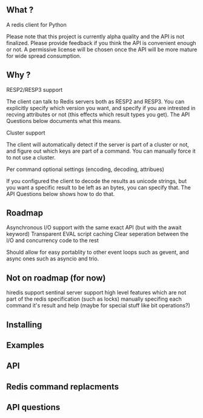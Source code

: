 What ?
---
A redis client for Python

Please note that this project is currently alpha quality and the API is not finalized. Please provide feedback if you think the API is convenient enough or not. A permissive license will be chosen once the API will be more mature for wide spread consumption.

Why ?
---

RESP2/RESP3 support

The client can talk to Redis servers both as RESP2 and RESP3. You can explicitly specify which version you want, and specify if you are intrested in recving attributes or not (this effects which result types you get). The API Questions below documents what this means.

Cluster support

The client will automatically detect if the server is part of a cluster or not, and figure out which keys are part of a command. You can manually force it to not use a cluster.

Per command optional settings (encoding, decoding, attribues)

If you configured the client to decode the results as unicode strings, but you want a specific result to be left as an bytes, you can specify that. The API Questions below shows how to do that.


Roadmap
---
Asynchronous I/O support with the same exact API (but with the await keyword)
Transparent EVAL script caching
Clear seperation between the I/O and concurrency code to the rest

Should allow for easy portablity to other event loops such as gevent, and async ones such as asyncio and trio.

Not on roadmap (for now)
---
hiredis support
sentinal server support
high level features which are not part of the redis specification (such as locks)
manually specifing each command it's result and help (maybe for special stuff like bit operations?)

Installing
---

Examples
---

API
---

Redis command replacments
---

API questions
---
